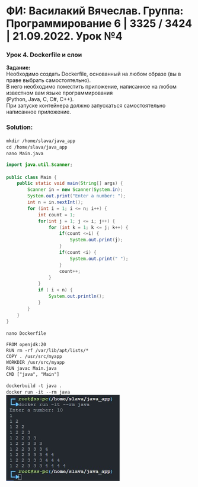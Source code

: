 # ФИ: Василакий Вячеслав. Группа: Программирование 6 | 3325 / 3424 | 21.09.2022. Урок №4

### Урок 4. Dockerfile и слои

__Задание:__
<br>
Необходимо создать Dockerfile, основанный на любом образе (вы в праве выбрать самостоятельно).
<br>
В него необходимо поместить приложение, написанное на любом известном вам языке программирования
<br>
(Python, Java, C, С#, C++).
<br>
При запуске контейнера должно запускаться самостоятельно написанное приложение.

### Solution:

`mkdir /home/slava/java_app` <br>
`cd /home/slava/java_app` <br>
`nano Main.java`

```Java
import java.util.Scanner;

public class Main {
    public static void main(String[] args) {
        Scanner in = new Scanner(System.in);
        System.out.print("Enter a number: ");
        int n = in.nextInt();
        for (int i = 1; i <= n; i++) {
            int count = 1;
            for(int j = 1; j <= i; j++) {
                for (int k = 1; k <= j; k++) {
                    if(count <=i) {
                        System.out.print(j);
                    }
                    if(count <i) {
                        System.out.print(" ");
                    }
                    count++;
                }
            }
            if ( i < n) {
                System.out.println();
            }
        }
    }
}
```

`nano Dockerfile` <br>

```Script
FROM openjdk:20
RUN rm -rf /var/lib/apt/lists/*
COPY . /usr/src/myapp
WORKDIR /usr/src/myapp
RUN javac Main.java
CMD ["java", "Main"]
```

`dockerbuild -t java .` <br>
`docker run -it --rm java` <br>
![java](../img/java.jpeg)